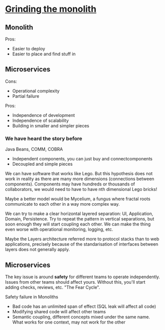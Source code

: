 # [Grinding the monolith](https://www.youtube.com/watch?v=xxW_c_8AHiE)

## Monolith

Pros:
* Easier to deploy
* Easier to place and find stuff in

## Microservices

Cons:
* Operational complexity
* Partial failure

Pros:
* Independence of development
* Independence of scalability
* Building in smaller and simpler pieces

### We have heard the story before

Java Beans, COMM, COBRA
* Independent components, you can just buy and connectcomponents
* Decoupled and simple pieces

We can have software that works like Lego. But this hypothesis does not work in reality as there are many more dimensions (connections between components). Components may have hundreds or thousands of collaborators, we would need to have to have nth dimensional Lego bricks!

Maybe a better model would be Mycelium, a fungus where fractal roots communicate to each other in a way more complex way.

We can try to make a clear horizontal layered separation: UI, Application, Domain, Persistence. Try to repeat the pattern in vertical separations, but soon enough they will start coupling each other. We can make the thing even worse with operational monitoring, logging, etc.

Maybe the Layers architecture referred more to protocol stacks than to web applications, precisely because of the standarisation of interfaces between layers does not generally apply.

## Microservices

The key issue is around **safety** for different teams to operate independently. Issues from other teams should affect yours. Without this, you'll start adding checks, reviews, etc. "The Fear Cycle".

Safety failure in Monoliths

* Bad code has an unlimited span of effect (SQL leak will affect all code)
* Modifying shared code will affect other teams
* Semantic coupling, different concepts mixed under the same name. What works for one context, may not work for the other